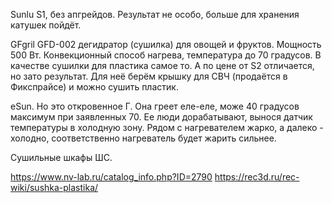 Sunlu S1, без апгрейдов. Результат не особо, больше для хранения катушек пойдёт.

 GFgril GFD-002 дегидратор (сушилка) для овощей и фруктов. Мощность 500 Вт. Конвекционный способ нагрева, температура до 70 градусов. В качестве сушилки для пластика самое то. А по цене от S2 отличается, но зато результат. Для неё берём крышку для СВЧ (продаётся в Фикспрайсе) и можно сушить пластик.

eSun. Но это откровенное Г. Она греет еле-еле, може 40 градусов максимум при заявленных 70.
Ее люди дорабатывают, вынося датчик температуры в холодную зону. Рядом с нагревателем жарко, а далеко - холодно, соответственно нагреватель будет жарить сильнее.

Сушильные шкафы ШС.

https://www.nv-lab.ru/catalog_info.php?ID=2790
https://rec3d.ru/rec-wiki/sushka-plastika/